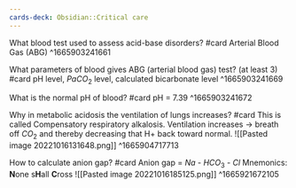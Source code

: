 ```yaml
---
cards-deck: Obsidian::Critical care
---
```


What blood test used to assess acid-base disorders? #card 
Arterial Blood Gas (ABG)
^1665903241661

What parameters of blood gives ABG (arterial blood gas) test? (at least 3) #card 
pH level, $PaCO_2$ level, calculated bicarbonate level
^1665903241669

What is the normal pH of blood? #card
pH = 7.39
^1665903241672

Why in metabolic acidosis the ventilation of lungs increases? #card 
This is called Compensatory respiratory alkalosis. 
Ventilation increases → breath off $CO_2$ and thereby decreasing that H+ back toward normal.
![[Pasted image 20221016131648.png]]
^1665904717713

How to calculate anion gap? #card 
Anion gap = $Na$ - $HCO_3$ - $Cl$
Mnemonics: **N**one s**H**all **C**ross
![[Pasted image 20221016185125.png]]
^1665921672105


